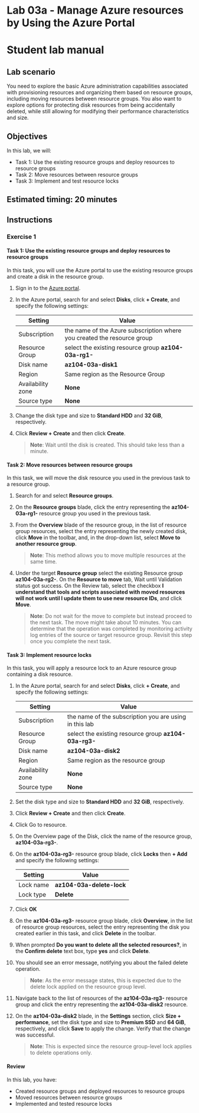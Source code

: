# Lab 03a - Manage Azure resources by Using the Azure Portal
# Student lab manual

## Lab scenario

You need to explore the basic Azure administration capabilities associated with provisioning resources and organizing them based on resource groups, including moving resources between resource groups. You also want to explore options for protecting disk resources from being accidentally deleted, while still allowing for modifying their performance characteristics and size.

## Objectives

In this lab, we will:

+ Task 1: Use the existing resource groups and deploy resources to resource groups
+ Task 2: Move resources between resource groups
+ Task 3: Implement and test resource locks

## Estimated timing: 20 minutes

## Instructions


### Exercise 1

#### Task 1: Use the existing resource groups and deploy resources to resource groups

In this task, you will use the Azure portal to use the existing resource groups and create a disk in the resource group.

1. Sign in to the [Azure portal](https://portal.azure.com).

1. In the Azure portal, search for and select **Disks**, click **+ Create**, and specify the following settings:

    |Setting|Value|
    |---|---|
    |Subscription| the name of the Azure subscription where you created the resource group |
    |Resource Group| select the existing resource group **az104-03a-rg1-<inject key="DeploymentID" enableCopy="false"/>** |
    |Disk name| **az104-03a-disk1** |
    |Region| Same region as the Resource Group |
    |Availability zone| **None** |
    |Source type| **None** |

1. Change the disk type and size to **Standard HDD** and **32 GiB**, respectively.

1. Click **Review + Create** and then click **Create**.

    >**Note**: Wait until the disk is created. This should take less than a minute.

#### Task 2: Move resources between resource groups 

In this task, we will move the disk resource you used in the previous task to a resource group. 

1. Search for and select **Resource groups**. 

1. On the **Resource groups** blade, click the entry representing the **az104-03a-rg1-<inject key="DeploymentID" enableCopy="false"/>** resource group you used in the previous task.

1. From the **Overview** blade of the resource group, in the list of resource group resources, select the entry representing the newly created disk, click **Move** in the toolbar, and, in the drop-down list, select **Move to another resource group**.

    >**Note**: This method allows you to move multiple resources at the same time. 

1. Under the target **Resource group** select the existing Resource group **az104-03a-rg2-<inject key="DeploymentID" enableCopy="false"/>**. On the **Resource to move** tab, Wait until Validation status got success. On the Review tab, select the checkbox **I understand that tools and scripts associated with moved resources will not work until I update them to use new resource IDs**, and click **Move**.

    >**Note**: Do not wait for the move to complete but instead proceed to the next task. The move might take about 10 minutes. You can determine that the operation was completed by monitoring activity log entries of the source or target resource group. Revisit this step once you complete the next task.

#### Task 3: Implement resource locks

In this task, you will apply a resource lock to an Azure resource group containing a disk resource.

1. In the Azure portal, search for and select **Disks**, click **+ Create**, and specify the following settings:

    |Setting|Value|
    |---|---|
    |Subscription| the name of the subscription you are using in this lab |
    |Resource Group| select the existing resource group **az104-03a-rg3-<inject key="DeploymentID" enableCopy="false"/>** |
    |Disk name| **az104-03a-disk2** |
    |Region| Same region as the resource group  |
    |Availability zone| **None** |
    |Source type| **None** |

1. Set the disk type and size to **Standard HDD** and **32 GiB**, respectively.

1. Click **Review + Create** and then click **Create**.

1. Click Go to resource. 

1. On the Overview page of the Disk, click the name of the resource group, **az104-03a-rg3-<inject key="DeploymentID" enableCopy="false"/>**.

1. On the **az104-03a-rg3-<inject key="DeploymentID" enableCopy="false"/>** resource group blade, click **Locks** then **+ Add** and specify the following settings:

    |Setting|Value|
    |---|---|
    |Lock name| **az104-03a-delete-lock** |
    |Lock type| **Delete** |
    
1. Click **OK**    

1. On the **az104-03a-rg3-<inject key="DeploymentID" enableCopy="false"/>** resource group blade, click **Overview**, in the list of resource group resources, select the entry representing the disk you created earlier in this task, and click **Delete** in the toolbar. 

1. When prompted **Do you want to delete all the selected resources?**, in the **Confirm delete** text box, type **yes** and click **Delete**.

1. You should see an error message, notifying you about the failed delete operation. 

    >**Note**: As the error message states, this is expected due to the delete lock applied on the resource group level.

1. Navigate back to the list of resources of the **az104-03a-rg3-<inject key="DeploymentID" enableCopy="false"/>** resource group and click the entry representing the **az104-03a-disk2** resource. 

1. On the **az104-03a-disk2** blade, in the **Settings** section, click **Size + performance**, set the disk type and size to **Premium SSD** and **64 GiB**, respectively, and click **Save** to apply the change. Verify that the change was successful.

    >**Note**: This is expected since the resource group-level lock applies to delete operations only. 

#### Review

In this lab, you have:

- Created resource groups and deployed resources to resource groups
- Moved resources between resource groups
- Implemented and tested resource locks
